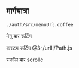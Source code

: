 ## मार्गयात्रा

`./auth/src/menuUrl.coffee`

मेनू बार रूटिंग

कस्टम रूटिंग
@3-/urlli/Path.js

स्क्रॉल बार
scrollc